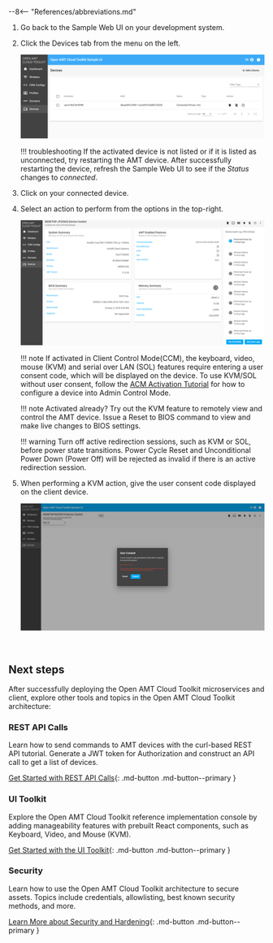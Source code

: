 --8<-- "References/abbreviations.md"

1. Go back to the Sample Web UI on your development system.
	
2. Click the Devices tab from the menu on the left.

    [![mps](../assets/images/MPS_ConnectedDevice.png)](../assets/images/MPS_ConnectedDevice.png)

    !!! troubleshooting
        If the activated device is not listed or if it is listed as unconnected, try restarting the AMT device. After successfully restarting the device, refresh the Sample Web UI to see if the *Status* changes to *connected*.

3. Click on your connected device.

4. Select an action to perform from the options in the top-right.

    [![mps](../assets/images/MPS_ManageDevice.png)](../assets/images/MPS_ManageDevice.png)

    !!! note
        If activated in Client Control Mode(CCM), the keyboard, video, mouse (KVM) and serial over LAN (SOL) features require entering a user consent code, which will be displayed on the device. To use KVM/SOL without user consent, follow the [ACM Activation Tutorial](createProfileACM.md) for how to configure a device into Admin Control Mode.

    !!! note
        Activated already? Try out the KVM feature to remotely view and control the AMT device.  Issue a Reset to BIOS command to view and make live changes to BIOS settings.

    !!! warning
        Turn off active redirection sessions, such as KVM or SOL, before power state transitions. Power Cycle Reset and Unconditional Power Down (Power Off) will be rejected as invalid if there is an active redirection session. 
        
5. When performing a KVM action, give the user consent code displayed on the client device.
    
    [![mps](../assets/images/MPS_UserConsent.png)](../assets/images/MPS_UserConsent.png)
  
<br>

## Next steps

After successfully deploying the Open AMT Cloud Toolkit microservices and client, explore other tools and topics in the Open AMT Cloud Toolkit architecture:

### REST API Calls
Learn how to send commands to AMT devices with the curl-based REST API tutorial. Generate a JWT token for Authorization and construct an API call to get a list of devices. 

[Get Started with REST API Calls](../Tutorials/apiTutorial.md){: .md-button .md-button--primary }

### UI Toolkit
Explore the Open AMT Cloud Toolkit reference implementation console by adding manageability features with prebuilt React components, such as Keyboard, Video, and Mouse (KVM).

[Get Started with the UI Toolkit](../Tutorials/uitoolkitReact.md){: .md-button .md-button--primary }

### Security
Learn how to use the Open AMT Cloud Toolkit architecture to secure assets. Topics include credentials, allowlisting, best known security methods, and more.

[Learn More about Security and Hardening](../Reference/MPS/securityMPS.md){: .md-button .md-button--primary }


